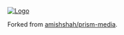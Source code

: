 [![Logo](https://hydrabolt.me/assets/prism-media-logo.svg)](https://amishshah.github.io/prism-media/)

Forked from [amishshah/prism-media](https://amishshah.github.io/prism-media/).